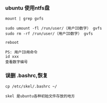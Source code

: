### ubuntu 使用ntfs盘
```
mount | grep gvfs

sudo umount -fl /run/user/（用户ID数字） gvfs
sudo rm -rf /run/user/（用户ID数字） gvfs

reboot

PS: 用户ID用命令
id xxx
查看数字编号

```

### 误删 .bashrc,恢复

```
cp /etc/skel/.bashrc ~/

skel 是ubuntu各种初始文件存放的地方


```
